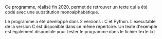 ﻿Ce programme, réalisé fin 2020, permet de retrouver un texte qui a été codé avec une substitution monoalphabétique.

Le programme a été développé dans 2 versions : C et Python. L'executable de la version C est disponible dans ce même répertoire.
Un texte d'exemple est également disponible pour tester le programme dans le fichier texte.txt
